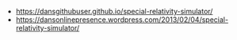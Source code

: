 - https://dansgithubuser.github.io/special-relativity-simulator/
- https://dansonlinepresence.wordpress.com/2013/02/04/special-relativity-simulator/
